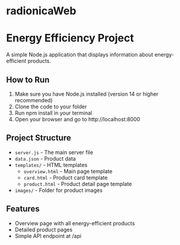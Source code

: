 # radionicaWeb
# Energy Efficiency Project

A simple Node.js application that displays information about energy-efficient products.

## How to Run

1. Make sure you have Node.js installed (version 14 or higher recommended)
2. Clone the code to your folder
3. Run npm install in your terminal
4. Open your browser and go to http://localhost:8000

## Project Structure

- `server.js` - The main server file
- `data.json` - Product data
- `templates/` - HTML templates
  - `overview.html` - Main page template
  - `card.html` - Product card template
  - `product.html` - Product detail page template
- `images/` - Folder for product images

## Features

- Overview page with all energy-efficient products
- Detailed product pages
- Simple API endpoint at /api
